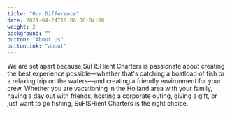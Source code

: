 ```yaml
---
title: "Our Difference"
date: 2021-04-24T19:06:00-04:00
weight: 2
background: ""
button: "About Us"
buttonLink: "about"
---
```


We are set apart because SuFISHient Charters is passionate about creating the best experience possible—whether that's catching a boatload of fish or a relaxing trip on the waters—and creating a friendly environment for your crew. Whether you are vacationing in the Holland area with your family, having a day out with friends, hosting a corporate outing, giving a gift, or just want to go fishing, SuFISHient Charters is the right choice.
